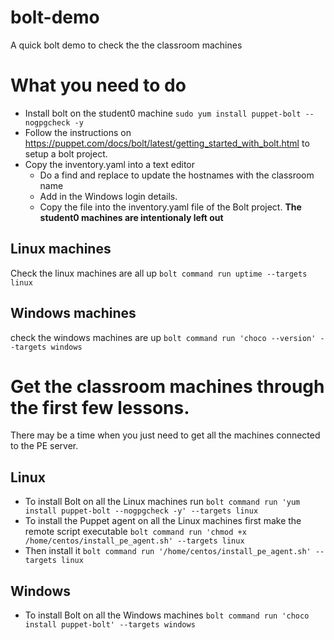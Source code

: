 # bolt-demo
A quick bolt demo to check the the classroom machines

# What you need to do
* Install bolt on the student0 machine ```sudo yum install puppet-bolt --nogpgcheck -y```
* Follow the instructions on https://puppet.com/docs/bolt/latest/getting_started_with_bolt.html to setup a bolt project.
* Copy the inventory.yaml into a text editor 
    * Do a find and replace to update the hostnames with the classroom name
    * Add in the Windows login details.
    * Copy the file into the inventory.yaml file of the Bolt project.
**The student0 machines are intentionaly left out**

## Linux machines
Check the linux machines are all up ```bolt command run uptime --targets linux```

## Windows machines
check the windows machines are up ```bolt command run 'choco --version' --targets windows```

# Get the classroom machines through the first few lessons.
There may be a time when you just need to get all the machines connected to the PE server.
## Linux
* To install Bolt on all the Linux machines run ```bolt command run 'yum install puppet-bolt --nogpgcheck -y' --targets linux```
* To install the Puppet agent on all the Linux machines first make the remote script executable ```bolt command run 'chmod +x /home/centos/install_pe_agent.sh' --targets linux```
* Then install it ```bolt command run '/home/centos/install_pe_agent.sh' --targets linux```

## Windows
* To install Bolt on all the Windows machines ```bolt command run 'choco install puppet-bolt' --targets windows```



